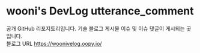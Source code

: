 # wooni's DevLog utterance_comment
공개 GitHub 리포지토리입니다. 기술 블로그 게시물 이슈 및 이슈 댓글이 게시되는 곳입니다.<br>
블로그 URL https://woonivelog.oopy.io/
